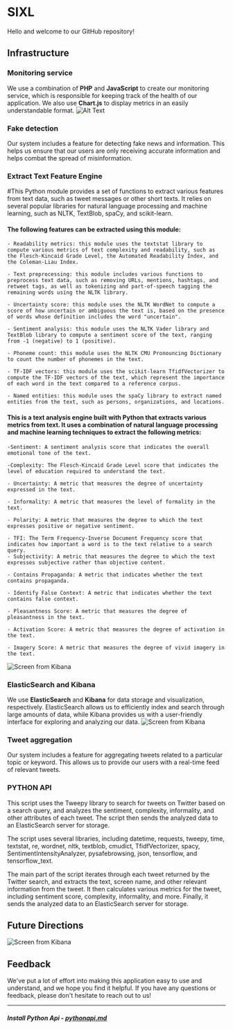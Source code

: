 # SIXL 

Hello and welcome to our GitHub repository!

## Infrastructure

### Monitoring service

We use a combination of **PHP** and **JavaScript** to create our monitoring service, which is responsible for keeping track of the health of our application. We also use **Chart.js** to display metrics in an easily understandable format.
![Alt Text](https://i.ibb.co/5GZnW8v/monitoring.gif)
### Fake detection

Our system includes a feature for detecting fake news and information. This helps us ensure that our users are only receiving accurate information and helps combat the spread of misinformation.

### Extract Text Feature Engine


#This Python module provides a set of functions to extract various features from text data, such as tweet messages or other short texts. It relies on several popular libraries for natural language processing and machine learning, such as NLTK, TextBlob, spaCy, and scikit-learn.

#### The following features can be extracted using this module:

    - Readability metrics: this module uses the textstat library to compute various metrics of text complexity and readability, such as the Flesch-Kincaid Grade Level, the Automated Readability Index, and the Coleman-Liau Index.

    - Text preprocessing: this module includes various functions to preprocess text data, such as removing URLs, mentions, hashtags, and retweet tags, as well as tokenizing and part-of-speech tagging the remaining words using the NLTK library.

    - Uncertainty score: this module uses the NLTK WordNet to compute a score of how uncertain or ambiguous the text is, based on the presence of words whose definition includes the word "uncertain".

    - Sentiment analysis: this module uses the NLTK Vader library and TextBlob library to compute a sentiment score of the text, ranging from -1 (negative) to 1 (positive).

    - Phoneme count: this module uses the NLTK CMU Pronouncing Dictionary to count the number of phonemes in the text.

    - TF-IDF vectors: this module uses the scikit-learn TfidfVectorizer to compute the TF-IDF vectors of the text, which represent the importance of each word in the text compared to a reference corpus.

    - Named entities: this module uses the spaCy library to extract named entities from the text, such as persons, organizations, and locations.


#### This is a text analysis engine built with Python that extracts various metrics from text. It uses a combination of natural language processing and machine learning techniques to extract the following metrics:

    -Sentiment: A sentiment analysis score that indicates the overall emotional tone of the text.

    -Complexity: The Flesch-Kincaid Grade Level score that indicates the level of education required to understand the text.

    - Uncertainty: A metric that measures the degree of uncertainty expressed in the text.
    
    - Informality: A metric that measures the level of formality in the text.
    
    - Polarity: A metric that measures the degree to which the text expresses positive or negative sentiment.
    
    - TFI: The Term Frequency-Inverse Document Frequency score that indicates how important a word is to the text relative to a search query.
    - Subjectivity: A metric that measures the degree to which the text expresses subjective rather than objective content.
    
    - Contains Propaganda: A metric that indicates whether the text contains propaganda.

    - Identify False Context: A metric that indicates whether the text contains false context.

    - Pleasantness Score: A metric that measures the degree of pleasantness in the text.

    - Activation Score: A metric that measures the degree of activation in the text.
    
    - Imagery Score: A metric that measures the degree of vivid imagery in the text.
    
![Screen from Kibana](https://i.postimg.cc/vDFkqR04/2023-02-22-16-28-15.jpg)

### ElasticSearch and Kibana

We use **ElasticSearch** and **Kibana** for data storage and visualization, respectively. ElasticSearch allows us to efficiently index and search through large amounts of data, while Kibana provides us with a user-friendly interface for exploring and analyzing our data.
![Screen from Kibana](https://i.ibb.co/5xfRj4P/kibana.gif)

### Tweet aggregation

Our system includes a feature for aggregating tweets related to a particular topic or keyword. This allows us to provide our users with a real-time feed of relevant tweets.

### PYTHON API
This script uses the Tweepy library to search for tweets on Twitter based on a search query, and analyzes the sentiment, complexity, informality, and other attributes of each tweet. The script then sends the analyzed data to an ElasticSearch server for storage.

The script uses several libraries, including datetime, requests, tweepy, time, textstat, re, wordnet, nltk, textblob, cmudict, TfidfVectorizer, spacy, SentimentIntensityAnalyzer, pysafebrowsing, json, tensorflow, and tensorflow_text.

The main part of the script iterates through each tweet returned by the Twitter search, and extracts the text, screen name, and other relevant information from the tweet. It then calculates various metrics for the tweet, including sentiment score, complexity, informality, and more. Finally, it sends the analyzed data to an ElasticSearch server for storage.

## Future Directions
![Screen from Kibana](https://i.postimg.cc/NMyXsLcr/2023-02-22-16-37-35.jpg)
## Feedback

We've put a lot of effort into making this application easy to use and understand, and we hope you find it helpful. If you have any questions or feedback, please don't hesitate to reach out to us!

---

##### Install Python Api - [pythonapi.md]( pythonapi.md)
